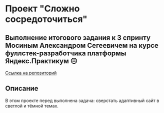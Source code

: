# Проект "Сложно сосредоточиться"
## Выполнение итогового задания к 3 спринту Мосиным Александром Сегеевичем на курсе фуллстек-разработчика платформы Яндекс.Практикум :neutral_face:
[Ссылка на репозиторий](https://github.com/AlexMoS1n/slozhno-sosredotochitsya.git)
## Описание
В этом проекте перед выполнена задача: сверстать адаптивный сайт в светлой и тёмной темах.